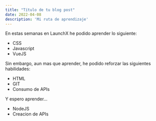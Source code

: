 ```yaml
---
title: "Título de tu blog post"
date: 2022-04-08
description: 'Mi ruta de aprendizaje'
---
```


En estas semanas en LaunchX he podido aprender lo siguiente:

- CSS
- Javascript
- VueJS

Sin embargo, aun mas que aprender, he podido reforzar las siguientes habilidades:

- HTML
- GIT
- Consumo de APIs

Y espero aprender...

- NodeJS
- Creacion de APIs
